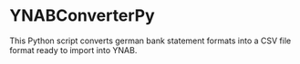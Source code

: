 # YNABConverterPy
This Python script converts german bank statement formats into a CSV file format ready to import into YNAB.
